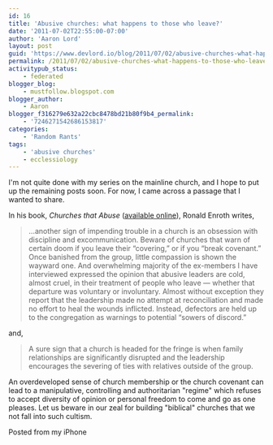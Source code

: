 ```yaml
---
id: 16
title: 'Abusive churches: what happens to those who leave?'
date: '2011-07-02T22:55:00-07:00'
author: 'Aaron Lord'
layout: post
guid: 'https://www.devlord.io/blog/2011/07/02/abusive-churches-what-happens-to-those-who-leave/'
permalink: /2011/07/02/abusive-churches-what-happens-to-those-who-leave/
activitypub_status:
    - federated
blogger_blog:
    - mustfollow.blogspot.com
blogger_author:
    - Aaron
blogger_f316279e632a22cbc8478bd21b80f9b4_permalink:
    - '7246271542686153817'
categories:
    - 'Random Rants'
tags:
    - 'abusive churches'
    - ecclessiology
---
```


I'm not quite done with my series on the mainline church, and I hope to put up the remaining posts soon. For now, I came across a passage that I wanted to share.

In his book, <em>Churches that Abuse</em> (<a href="http://www.ccel.us/churches.ch10.html">available online</a>), Ronald Enroth writes,
<blockquote>…another sign of impending trouble in a church is an obsession with discipline and excommunication. Beware of churches that warn of certain doom if you leave their “covering,” or if you “break covenant.” Once banished from the group, little compassion is shown the wayward one. And overwhelming majority of the ex-members I have interviewed expressed the opinion that abusive leaders are cold, almost cruel, in their treatment of people who leave — whether that departure was voluntary or involuntary. Almost without exception they report that the leadership made no attempt at reconciliation and made no effort to heal the wounds inflicted. Instead, defectors are held up to the congregation as warnings to potential “sowers of discord.”</blockquote>
and,
<blockquote>A sure sign that a church is headed for the fringe is when family relationships are significantly disrupted and the leadership encourages the severing of ties with relatives outside of the group.</blockquote>
An overdeveloped sense of church membership or the church covenant can lead to a manipulative, controlling and authoritarian "regime" which refuses to accept diversity of opinion or personal freedom to come and go as one pleases. Let us beware in our zeal for building "biblical" churches that we not fall into such cultism.

Posted from my iPhone
